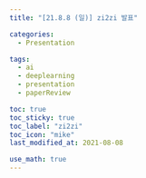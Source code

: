 ```yaml
---
title: "[21.8.8 (일)] zi2zi 발표"

categories:
  - Presentation

tags:
  - ai
  - deeplearning
  - presentation
  - paperReview

toc: true
toc_sticky: true
toc_label: "zi2zi"
toc_icon: "mike"
last_modified_at: 2021-08-08

use_math: true
---
```


